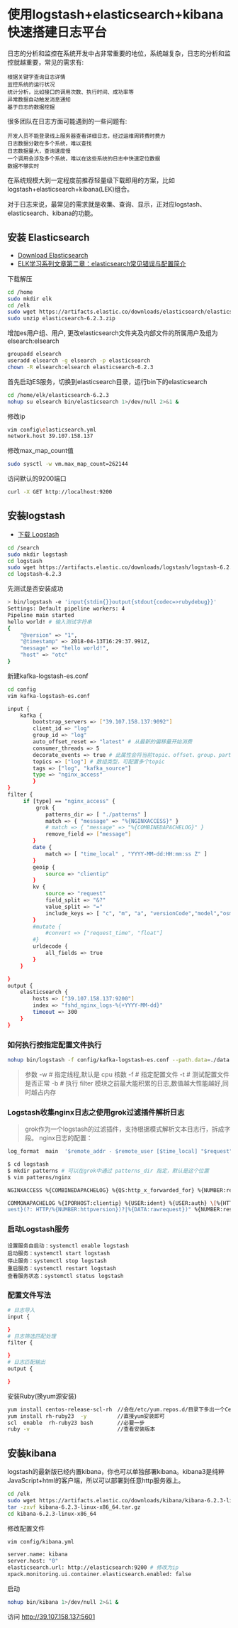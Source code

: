 
# 使用logstash+elasticsearch+kibana快速搭建日志平台

日志的分析和监控在系统开发中占非常重要的地位，系统越复杂，日志的分析和监控就越重要，常见的需求有:

    根据关键字查询日志详情
    监控系统的运行状况
    统计分析，比如接口的调用次数、执行时间、成功率等
    异常数据自动触发消息通知
    基于日志的数据挖掘

很多团队在日志方面可能遇到的一些问题有:

    开发人员不能登录线上服务器查看详细日志，经过运维周转费时费力
    日志数据分散在多个系统，难以查找
    日志数据量大，查询速度慢
    一个调用会涉及多个系统，难以在这些系统的日志中快速定位数据
    数据不够实时

在系统规模大到一定程度前推荐轻量级下载即用的方案，比如logstash+elasticsearch+kibana(LEK)组合。

对于日志来说，最常见的需求就是收集、查询、显示，正对应logstash、elasticsearch、kibana的功能。

## 安装 Elasticsearch

- [Download Elasticsearch](https://www.elastic.co/downloads/elasticsearch)
- [ELK学习系列文章第二章：elasticsearch常见错误与配置简介](https://blog.csdn.net/qq_21387171/article/details/53577115)

下载解压
```sh
cd /home
sudo mkdir elk
cd /elk
sudo wget https://artifacts.elastic.co/downloads/elasticsearch/elasticsearch-6.2.3.zip
sudo unzip elasticsearch-6.2.3.zip
```
增加es用户组、用户, 更改elasticsearch文件夹及内部文件的所属用户及组为elsearch:elsearch
```sh
groupadd elsearch
useradd elsearch -g elsearch -p elasticsearch
chown -R elsearch:elsearch elasticsearch-6.2.3 
```

首先启动ES服务，切换到elasticsearch目录，运行bin下的elasticsearch
```sh
cd /home/elk/elasticsearch-6.2.3
nohup su elsearch bin/elasticsearch 1>/dev/null 2>&1 &
```

修改ip
```sh
vim config\elasticsearch.yml
network.host 39.107.158.137
```

修改max_map_count值
```sh
sudo sysctl -w vm.max_map_count=262144
```

访问默认的9200端口
```sh
curl -X GET http://localhost:9200
```


## 安装logstash

- [下载 Logstash](https://www.elastic.co/downloads/logstash)

```sh
cd /search
sudo mkdir logstash
cd logstash
sudo wget https://artifacts.elastic.co/downloads/logstash/logstash-6.2.3.zip
cd logstash-6.2.3
```

先测试是否安装成功
```sh
> bin/logstash -e 'input{stdin{}}output{stdout{codec=>rubydebug}}'
Settings: Default pipeline workers: 4
Pipeline main started
hello world! # 输入测试字符串
{
    "@version" => "1",
    "@timestamp" => 2018-04-13T16:29:37.991Z,
    "message" => "hello world!",
    "host" => "otc"
}
```

新建kafka-logstash-es.conf
```sh
cd config
vim kafka-logstash-es.conf

input {
    kafka {
        bootstrap_servers => ["39.107.158.137:9092"]
        client_id => "log"
        group_id => "log"
        auto_offset_reset => "latest" # 从最新的偏移量开始消费
        consumer_threads => 5
        decorate_events => true # 此属性会将当前topic、offset、group、partition等信息也带到message中
        topics => ["log"] # 数组类型，可配置多个topic
        tags => ["log", "kafka_source"]
        type => "nginx_access"
        }
}
filter {
     if [type] == "nginx_access" {
         grok {
            patterns_dir => [ "./patterns" ]
            match => { "message" => "%{NGINXACCESS}" }
            # match => { "message" => "%{COMBINEDAPACHELOG}" }
            remove_field => ["message"]
        }
        date {
            match => [ "time_local" , "YYYY-MM-dd:HH:mm:ss Z" ]
        }
        geoip {
            source => "clientip"
        }
        kv {
            source => "request"
            field_split => "&?"
            value_split => "="
            include_keys => [ "c", "m", "a", "versionCode","model","osmodel","play_url","play_type" ]
        }
        #mutate {
            #convert => ["request_time", "float"]
        #}
        urldecode {
            all_fields => true
        }
    }

}
output {
    elasticsearch {
        hosts => ["39.107.158.137:9200"]
        index => "fshd_nginx_logs-%{+YYYY-MM-dd}"
        timeout => 300
    }
}
```


### 如何执行按指定配置文件执行
```sh
nohup bin/logstash -f config/kafka-logstash-es.conf --path.data=./data 1>/dev/null 2>&1 &
```
> 参数
-w # 指定线程,默认是 cpu 核数
-f # 指定配置文件
-t # 测试配置文件是否正常
-b # 执行 filter 模块之前最大能积累的日志,数值越大性能越好,同时越占内存

### Logstash收集nginx日志之使用grok过滤插件解析日志
> grok作为一个logstash的过滤插件，支持根据模式解析文本日志行，拆成字段。
nginx日志的配置：
```sh
log_format  main  '$remote_addr - $remote_user [$time_local] "$request" $status $body_bytes_sent "$http_referer" "$http_user_agent" "$http_x_forwarded_for" $request_time';
```
```sh
$ cd logstash
$ mkdir patterns # 可以在grok中通过 patterns_dir 指定，默认是这个位置
$ vim patterns/nginx
```

```sh
NGINXACCESS %{COMBINEDAPACHELOG} %{QS:http_x_forwarded_for} %{NUMBER:request_time:float}
```
```sh
COMMONAPACHELOG %{IPORHOST:clientip} %{USER:ident} %{USER:auth} \[%{HTTPDATE:timestamp}\] "(?:%{WORD:verb} %{NOTSPACE:req
uest}(?: HTTP/%{NUMBER:httpversion})?|%{DATA:rawrequest})" %{NUMBER:response} (?:%{NUMBER:bytes}|-)
```
### 启动Logstash服务
    设置服务自启动：systemctl enable logstash
    启动服务：systemctl start logstash
    停止服务：systemctl stop logstash
    重启服务：systemctl restart logstash
    查看服务状态：systemctl status logstash

### 配置文件写法
```sh
# 日志导入
input {

}
# 日志筛选匹配处理
filter {

}
# 日志匹配输出
output {

}
```

安装Ruby(换yum源安装)

```sh
yum install centos-release-scl-rh　//会在/etc/yum.repos.d/目录下多出一个CentOS-SCLo-scl-rh.repo源
yum install rh-ruby23  -y　　　　   //直接yum安装即可　　
scl  enable  rh-ruby23 bash　　　　 //必要一步
ruby -v　　　　                     //查看安装版本
```

## 安装kibana

logstash的最新版已经内置kibana，你也可以单独部署kibana。kibana3是纯粹JavaScript+html的客户端，所以可以部署到任意http服务器上。
```sh
cd /elk
sudo wget https://artifacts.elastic.co/downloads/kibana/kibana-6.2.3-linux-x86_64.tar.gz
tar -zxvf kibana-6.2.3-linux-x86_64.tar.gz
cd kibana-6.2.3-linux-x86_64
```

修改配置文件
```sh
vim config/kibana.yml 

server.name: kibana
server.host: "0"
elasticsearch.url: http://elasticsearch:9200 # 修改为ip
xpack.monitoring.ui.container.elasticsearch.enabled: false
```
启动
```sh
nohup bin/kibana 1>/dev/null 2>&1 &
```
访问
http://39.107.158.137:5601
